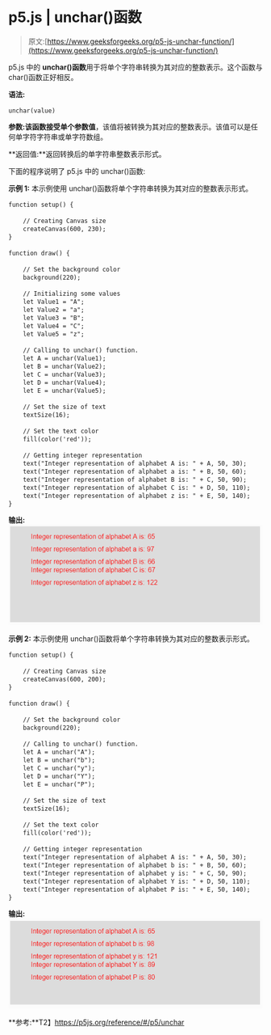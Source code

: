 # p5.js | unchar()函数

> 原文:[https://www.geeksforgeeks.org/p5-js-unchar-function/](https://www.geeksforgeeks.org/p5-js-unchar-function/)

p5.js 中的 **unchar()函数**用于将单个字符串转换为其对应的整数表示。这个函数与 char()函数正好相反。

**语法:**

```
unchar(value)
```

**参数:**该函数接受单个参数**值**，该值将被转换为其对应的整数表示。该值可以是任何单字符字符串或单字符数组。

**返回值:**返回转换后的单字符串整数表示形式。

下面的程序说明了 p5.js 中的 unchar()函数:

**示例 1:** 本示例使用 unchar()函数将单个字符串转换为其对应的整数表示形式。

```
function setup() { 

    // Creating Canvas size
    createCanvas(600, 230); 
} 

function draw() { 

    // Set the background color 
    background(220); 

    // Initializing some values
    let Value1 = "A";
    let Value2 = "a";
    let Value3 = "B";
    let Value4 = "C"; 
    let Value5 = "z";

    // Calling to unchar() function.
    let A = unchar(Value1);
    let B = unchar(Value2);
    let C = unchar(Value3);
    let D = unchar(Value4);
    let E = unchar(Value5);

    // Set the size of text 
    textSize(16); 

    // Set the text color 
    fill(color('red')); 

    // Getting integer representation
    text("Integer representation of alphabet A is: " + A, 50, 30);
    text("Integer representation of alphabet a is: " + B, 50, 60);
    text("Integer representation of alphabet B is: " + C, 50, 90);
    text("Integer representation of alphabet C is: " + D, 50, 110);
    text("Integer representation of alphabet z is: " + E, 50, 140);
} 
```

**输出:**
![](img/0e6266deff8b58c2eca60e32d9bf7f7d.png)

**示例 2:** 本示例使用 unchar()函数将单个字符串转换为其对应的整数表示形式。

```
function setup() { 

    // Creating Canvas size
    createCanvas(600, 200); 
} 

function draw() { 

    // Set the background color 
    background(220); 

    // Calling to unchar() function.
    let A = unchar("A");
    let B = unchar("b");
    let C = unchar("y");
    let D = unchar("Y");
    let E = unchar("P");

    // Set the size of text 
    textSize(16); 

    // Set the text color 
    fill(color('red')); 

    // Getting integer representation
    text("Integer representation of alphabet A is: " + A, 50, 30);
    text("Integer representation of alphabet b is: " + B, 50, 60);
    text("Integer representation of alphabet y is: " + C, 50, 90);
    text("Integer representation of alphabet Y is: " + D, 50, 110);
    text("Integer representation of alphabet P is: " + E, 50, 140);
}    
```

**输出:**
![](img/f1435852acff892283d015317d918344.png)

**参考:**T2】https://p5js.org/reference/#/p5/unchar